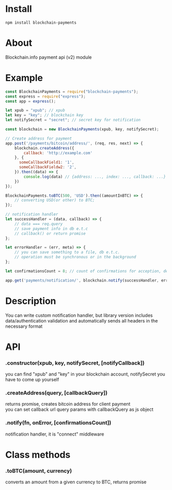 # Install
`npm install blockchain-payments`

# About
Blockchain.info payment api (v2) module

# Example
```js
const BlockchainPayments = require("blockchain-payments");
const express = require("express");
const app = express();

let xpub = "xpub"; // xpub
let key = "key"; // blockchain key
let notifySecret = "secret"; // secret key for notification

const blockchain = new BlockchainPayments(xpub, key, notifySecret);

// Create address for payment
app.post('/payments/bitcoin/address/', (req, res, next) => {    
    blockchain.createAddress({
        callback: 'http://example.com'
    }, {
      someCallbackField1: '1',
      someCallbackFieldw2: '2',
    }).then((data) => {
        console.log(data) // {address: ..., index: ..., callback: ...}
    })
});

BlockchainPayments.toBTC(500, 'USD').then((amountInBTC) => {
    // converting USD(or other) to BTC;
});

// notification handler
let successHandler = (data, callback) => {
    // data === req.query    
    // save payment info in db e.t.c    
    // callback() or return promise
};

let errorHandler = (err, meta) => {
    // you can save something to a file, db e.t.c.
    // operation must be synchronous or in the background
};

let confirmationsCount = 8; // count of confirmations for acception, default is 6

app.get('payments/notification/', blockchain.notify(successHandler, errorHandler, confirmationsCount));

```

# Description  
You can write custom notification handler, but library version includes data/authentication validation and automatically sends all headers in the necessary format

# API
### .constructor(xpub, key, notifySecret, [notifyCallback])  
you can find "xpub" and "key" in your blockchain account, notifySecret you have to come up yourself

### .createAddress(query, [callbackQuery])
returns promise, creates bitcoin address for client payment  
you can set callback url query params with callbackQuery as js object

### .notify(fn, onError, [confirmationsCount])
notification handler, it is "connect" middleware

# Class methods
### .toBTC(amount, currency)
converts an amount from a given currency to BTC, returns promise
